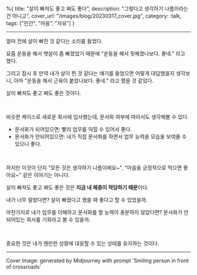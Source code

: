 %{
title: "살이 빠져도 좋고 쪄도 좋다",
description: "그렇다고 생각하기 나름이라는 건 아니고",
cover_url: "/images/blog/20230317_cover.jpg",
category: :talk,
tags: ["인간", "마음", "자유"]
}

---

얼마 전에 살이 빠진 것 같다는 소리를 들었다.

요즘 운동을 해서 뱃살이 좀 빠졌었기 때문에 "운동을 해서 핏해졌나보다. 좋네." 라고 했다.

그리고 잠시 후 만약 내가 살이 찐 것 같다는 얘기를 들었으면 어떻게 대답했을지 생각보니, 아마 "운동을 해서 근육이 붙었나보다. 좋네." 라고 했을 것 같았다.

살이 빠져도 좋고 쪄도 좋은 것이다.

<br>

비슷한 케이스로 새로운 회사에 입사했는데, 문서화 여부에 따라서도 생각해볼 수 있다.

- 문서화가 되어있으면: 빨리 업무를 익힐 수 있어서 좋다.
- 문서화가 안되어있으면: 내가 직접 문서화를 하면서 업무 능력을 모습을 보여줄 수 있으니 좋다.

<br>

하지만 이것이 단지 "모든 것은 생각하기 나름이에요~", "마음을 긍정적으로 먹으면 좋아요~" 같은 이야기는 아니다.

살이 빠져도 좋고 쪄도 좋은 것은 **지금 내 체중이 적당하기 때문**이다.

내가 너무 말랐다면? 살이 빠졌다고 했을 때 좋다고 할 수 있었을까.

마찬가지로 내가 업무를 이해하고 문서화를 할 능력이 충분하지 않았다면? 문서화가 안되어있는 회사를 기회라고 볼 수 있을까.

<br>

중요한 것은 내가 웬만한 상황에 대응할 수 있는 상태를 유지하는 것이다.

---

Cover Image: generated by Midjourney with prompt 'Smiling person in front of crossroads'
